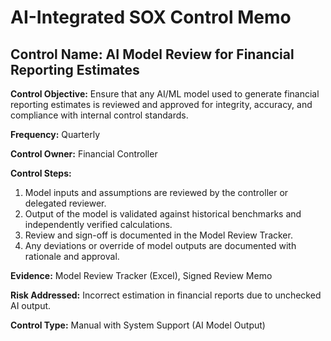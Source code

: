 
# AI-Integrated SOX Control Memo

## Control Name: AI Model Review for Financial Reporting Estimates

**Control Objective:** Ensure that any AI/ML model used to generate financial reporting estimates is reviewed and approved for integrity, accuracy, and compliance with internal control standards.

**Frequency:** Quarterly

**Control Owner:** Financial Controller

**Control Steps:**
1. Model inputs and assumptions are reviewed by the controller or delegated reviewer.
2. Output of the model is validated against historical benchmarks and independently verified calculations.
3. Review and sign-off is documented in the Model Review Tracker.
4. Any deviations or override of model outputs are documented with rationale and approval.

**Evidence:** Model Review Tracker (Excel), Signed Review Memo

**Risk Addressed:** Incorrect estimation in financial reports due to unchecked AI output.

**Control Type:** Manual with System Support (AI Model Output)
